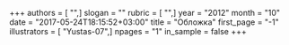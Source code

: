+++
authors = [ "",]
slogan = ""
rubric = [ "",]
year = "2012"
month = "10"
date = "2017-05-24T18:15:52+03:00"
title = "Обложка"
first_page = "-1"
illustrators = [ "Yustas-07",]
npages = "1"
in_sample = false
+++
